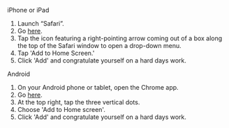 iPhone or iPad
  1. Launch “Safari”.
  2. Go [here](https://hello1024.github.io/104-Home/fordhook.html).
  3. Tap the icon featuring a right-pointing arrow coming out of a box along the top of the Safari window to open a drop-down menu.
  4. Tap 'Add to Home Screen.'
  5. Click 'Add' and congratulate yourself on a hard days work.

Android
  1. On your Android phone or tablet, open the Chrome app.
  2. Go [here](https://hello1024.github.io/104-Home/fordhook.html).
  3. At the top right, tap the three vertical dots.
  4. Choose 'Add to Home screen'.
  5. Click 'Add' and congratulate yourself on a hard days work.
